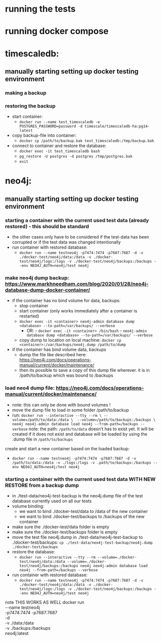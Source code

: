 # running the tests 

# running docker compose

# timescaledb: 

## manually starting setting up docker testing environment

### making a backup 

### restoring the backup 
  - start container: 
    - `docker run --name test_timescaledb -e POSTGRES_PASSWORD=password -d timescale/timescaledb-ha:pg14-latest`
  - copy backup-file into container: 
    - `docker cp /path/to/backup.bak test_timescaledb:/tmp/backup.bak`
  - connect to container and restore the database: 
    - `docker exec -it test_timescaledb bash`
    - `pg_restore -U postgres -d postgres /tmp/postgres.bak`
    - `exit`


# neo4j: 

## manually starting setting up docker testing environment

### starting a container with the current used test data (already restored) - this should be standard
- the other cases only have to be considered if the test-data has been corrupted or if the test data was changed intentionally
- run container with restored database:  
  - `docker run --name testneo4j -p7474:7474 -p7687:7687 -d -v ./docker-test/neo4j/data:/data -v ./docker-test/neo4j/logs:/logs -v ./docker-test/neo4j/backups:/backups --env NEO4J_AUTH=neo4j/test neo4j`



### make neo4j dump backup: https://www.markhneedham.com/blog/2020/01/28/neo4j-database-dump-docker-container/
  - if the container has no bind volume for data, backups:
    - stop container 
    - start container (only works immediately after a container is restarted) 
    - `docker exec -it <container> neo4j-admin database dump <database> --to-path=/var/backups/ --verbose`
      - OR: - `docker exec -it <container> /bin/bash`
            - `neo4j-admin database dump <database> --to-path=/var/backups/ --verbose`
    - copy dump to location on local machine:
      `docker cp <container>:/var/backups/neo4j.dump /path/to/dump`
  - if the container has bind volume data, backups 
    - dump the file like described here: https://neo4j.com/docs/operations-manual/current/docker/maintenance/
    - then its possible to save a copy of this dump file wherever. it is in /path/to/backup which was bound to /backups

### load neo4 dump file: https://neo4j.com/docs/operations-manual/current/docker/maintenance/
  - note: this can only be done with bound volumes !
  - move the dump file to load in some folder /path/to/backup
  - run:  `docker run --interactive --tty --rm \
              --volume=/path/to/data:/data \ 
              --volume=/path/to/backups:/backups \ 
                neo4j neo4j-admin database load neo4j --from-path=/backups --verbose`
    note: the path: `/path/to/data` doesn't has to exist yet. It will be created if it does not exist and database will be loaded by using the .dump file in 
          `/path/to/backups`

create and start a new container based on the loaded backup:
  - `docker run --name testneo4j -p7474:7474 -p7687:7687 -d -v /path/to/data:/data -v ./logs:/logs -v .path/to/backups:/backups --env NEO4J_AUTH=neo4j/test neo4j`


### starting a container with the current used test data WITH NEW RESTORE from a backup dump 
- in ./test-data/neo4j-test-backup is the neo4j.dump file of the test database currently used on all our tests
- volume binding:
    - we want to bind ./docker-test/data to /data of the new container
    - we want to bind ./docker-test/backups to /backups of the new container 
- make sure the ./docker-test/data folder is empty  
- make sure the ./docker-test/backups folder is empty 
- move the test file neo4j.dump in ./test-data/neo4j-test-backup to ./docker-test/backups:
  `cp ./test-data/neo4j-test-backup/neo4j.dump ./docker-test/backups`
- restore the database: 
  - `docker run --interactive --tty --rm --volume=./docker-test/neo4j/data:/data --volume=./docker-test/neo4j/backups:/backups neo4j neo4j-admin database load neo4j --from-path=/backups --verbose`
- run container with restored database:  
  - `docker run --name testneo4j -p7474:7474 -p7687:7687 -d -v ./docker-test/neo4j/data:/data -v ./docker-test/neo4j/logs:/logs -v ./docker-test/neo4j/backups:/backups --env NEO4J_AUTH=neo4j/test neo4j`


note THIS WORKS AS WELL 
docker run \
    --name testneo4j \
    -p7474:7474 -p7687:7687 \
    -d \
    -v ./data:/data \
    -v ./backups:/backups \
    neo4j:latest

